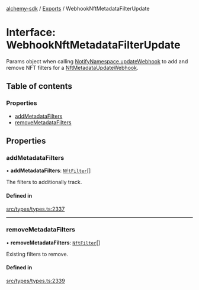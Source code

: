 [alchemy-sdk](../README.md) / [Exports](../modules.md) / WebhookNftMetadataFilterUpdate

# Interface: WebhookNftMetadataFilterUpdate

Params object when calling [NotifyNamespace.updateWebhook](../classes/NotifyNamespace.md#updatewebhook) to add and
remove NFT filters for a [NftMetadataUpdateWebhook](NftMetadataUpdateWebhook.md).

## Table of contents

### Properties

- [addMetadataFilters](WebhookNftMetadataFilterUpdate.md#addmetadatafilters)
- [removeMetadataFilters](WebhookNftMetadataFilterUpdate.md#removemetadatafilters)

## Properties

### addMetadataFilters

• **addMetadataFilters**: [`NftFilter`](NftFilter.md)[]

The filters to additionally track.

#### Defined in

[src/types/types.ts:2337](https://github.com/alchemyplatform/alchemy-sdk-js/blob/c9dbbf0/src/types/types.ts#L2337)

___

### removeMetadataFilters

• **removeMetadataFilters**: [`NftFilter`](NftFilter.md)[]

Existing filters to remove.

#### Defined in

[src/types/types.ts:2339](https://github.com/alchemyplatform/alchemy-sdk-js/blob/c9dbbf0/src/types/types.ts#L2339)
